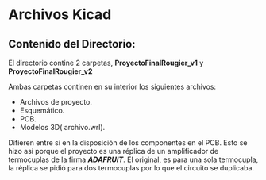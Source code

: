 # Archivos Kicad #

## Contenido del Directorio:

El directorio contine 2 carpetas, **ProyectoFinalRougier_v1** y **ProyectoFinalRougier_v2**

Ambas carpetas continen en su interior los siguientes archivos:

* Archivos de proyecto.
* Esquemático.
* PCB.
* Modelos  3D( archivo.wrl).

Difieren entre sí en la disposición de los componentes en el PCB. Esto se hizo así porque el proyecto es una réplica de un amplificador de 
termocuplas de la firma ***ADAFRUIT***. 
El original, es para una sola termocupla, la réplica se pidió para dos termocuplas por lo que el circuito se duplicaba. 

